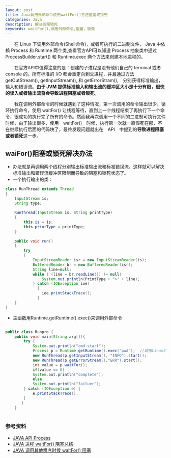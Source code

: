 ```yaml
---
layout: post
title: Java调用外部命令使用waitFor()方法阻塞或锁死
categories: Java
description: 解决线程锁死
keywords: waitFor(),调用外部命令,阻塞，锁死
---
```


　　在 Linux 下调用外部命令(Shell命令)，或者可执行的二进制文件， Java 中依赖 Process 和 Runtime 两个类,查看官方API可以知道 Process 抽象类中通过 ProcessBuilder.start() 和 Runtime.exec 两个方法来创建本地进程的。

　　在官方API中值得注意的是：创建的子进程是没有他们自己的 terminal 或者 console 的。所有标准的 I/O 都会重定向到父进程，并且通过方法　getOutStream(), getInputStream(), 和 getErrorStram(),　分别获得标准输出，输入和错误流。**由于 JVM 提供标准输入和输出流的缓冲区大小是十分有限，很快的读入或者输出流将会导致进程阻塞或者锁死**。

　　我在调用外部命令的时候就遇到了这种情况，第一次调用的命令输出很少，循环执行命令，使用 waitFor() 让线程等待，直到上一个线程结束了再执行下一个命令，很成功的执行完了所有的命令。然而我再次调用一个不同的二进制可执行文件时候，由于输出很多，使用　waitFor()　时候，执行第一次就一直假死在那，不在继续执行后面的代码块了，最终发现问题就出在　API　中提到的**导致进程阻塞或者锁死**这一步。

## waiFor()阻塞或锁死解决办法
 
* 办法就是再调用两个线程分别输出标准输出流和标准错误流，这样就可以解决标准输出和错误流缓冲区限制而导致的阻塞和锁死状态了。
* 一个执行输出的类：

```java
class RunThread extends Thread
{
    InputStream is;
    String type;
    
    RunThread(InputStream is, String printType)
    {
        this.is = is;
        this.printType = printType;
    }
    
    public void run()
    {
        try
        {
            InputStreamReader isr = new InputStreamReader(is);
            BufferedReader br = new BufferedReader(isr);
            String line=null;
            while ( (line = br.readLine()) != null)
                System.out.println(PrintType + ">" + line);
            } catch (IOException ioe)
              {
                ioe.printStackTrace();
              }
    }
}
```

*  主函数用Runtime.getRuntime().exec()来调用外部命令

```java

public class Runpro {
    public void main(String arg[]){ 
        try {
            System.out.println("cmd start");
            Process p = Runtime.getRuntime().exec("pwd");  //调用Linux的相关命令  
            new RunThread(p.getInputStream(), "INFO").start(); 
            new RunThread(p.getErrorStream(),"ERR").start();
            int value = p.waitFor();
            if(value == 0)
        	System.out.println("complete");
            else
        	System.out.println("failuer");
        } catch (IOException e) {
            e.printStackTrace();
        }
       }
    }
    
```

### 参考资料

* [JAVA API Process](http://docs.oracle.com/javase/8/docs/api/)
* [ JAVA 进程 waitFor() 阻塞总结](http://www.linuxidc.com/Linux/2011-11/47493.htm)
* [ JAVA 调用其他程序时候 waitFor() 阻塞](http://www.cnblogs.com/yejg1212/archive/2013/06/02/3114242.html)
